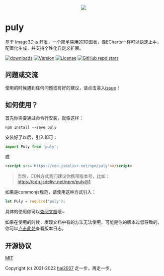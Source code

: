 <p align='center'>
    <img src='https://hai2007.github.io/puly/image/logo.png'>
</p>

# puly
基于[ Image3D.js ](https://hai2007.gitee.io/image3d)开发，一个简单易用的3D图表，像ECharts一样可以快速上手，配置化生成，并支持个性化自定义扩展。

<p>
  <a href="https://hai2007.gitee.io/npm-downloads?interval=7&packages=puly"><img src="https://img.shields.io/npm/dm/puly.svg" alt="downloads"></a>
  <a href="https://www.npmjs.com/package/puly"><img src="https://img.shields.io/npm/v/puly.svg" alt="Version"></a>
  <a href="https://github.com/hai2007/puly/blob/master/LICENSE"><img src="https://img.shields.io/npm/l/puly.svg" alt="License"></a>
  <a href="https://github.com/hai2007/puly" target='_blank'><img alt="GitHub repo stars" src="https://img.shields.io/github/stars/hai2007/puly?style=social"></a>
</p>

## 问题或交流
使用的时候遇到任何问题或有好的建议，请点击进入[issue](https://github.com/hai2007/puly/issues)！

## 如何使用？

首先你需要通过命令行安装，就像这样：

```
npm install --save puly
```

安装好了以后，引入即可：

```js
import Puly from 'puly';
```

或

```html
<script src='https://cdn.jsdelivr.net/npm/puly'></script>
```

> 当然，CDN方式我们建议你携带版本号，比如：https://cdn.jsdelivr.net/npm/puly@1

如果是commonjs规范，请使用这种方式引入：

```js
let Puly = require('puly');
```

具体的使用你可以[查阅文档](https://hai2007.github.io/puly)哦~

如果在使用的时候，发现文档中有的方法无法使用，可能是你的版本过低导致的，你可以[点击此处](https://github.com/hai2007/puly/blob/master/CHANGELOG)查看版本日志。

开源协议
---------------------------------------
[MIT](https://github.com/hai2007/puly/blob/master/LICENSE)

Copyright (c) 2021-2022 [hai2007](https://hai2007.gitee.io/sweethome/) 走一步，再走一步。
